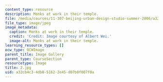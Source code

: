 ```yaml
---
content_type: resource
description: Monks at work in their temple.
file: /media/courses/11-307-beijing-urban-design-studio-summer-2006/a32cb4c34db851622e45d07b0f007f0a_2.jpg
file_type: image/jpeg
image_metadata:
  caption: Monks at work in their temple.
  credit: 'Credit: Image courtesy of Albert Wei.'
  image-alt: Monks at work in their temple.
learning_resource_types: []
ocw_type: OCWImage
parent_title: Image Gallery
parent_type: CourseSection
resourcetype: Image
title: 2.jpg
uid: a32cb4c3-4db8-5162-2e45-d07b0f007f0a
---
```

